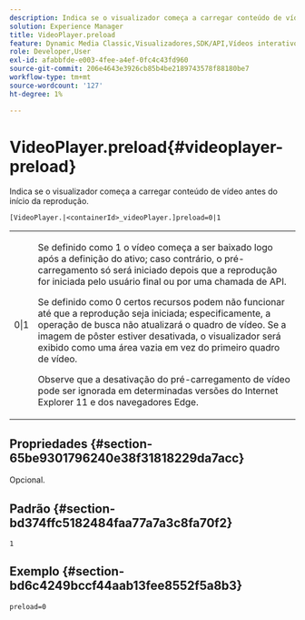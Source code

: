 ```yaml
---
description: Indica se o visualizador começa a carregar conteúdo de vídeo antes do início da reprodução.
solution: Experience Manager
title: VideoPlayer.preload
feature: Dynamic Media Classic,Visualizadores,SDK/API,Vídeos interativos
role: Developer,User
exl-id: afabbfde-e003-4fee-a4ef-0fc4c43fd960
source-git-commit: 206e4643e3926cb85b4be2189743578f88180be7
workflow-type: tm+mt
source-wordcount: '127'
ht-degree: 1%

---
```


# VideoPlayer.preload{#videoplayer-preload}

Indica se o visualizador começa a carregar conteúdo de vídeo antes do início da reprodução.

`[VideoPlayer.|<containerId>_videoPlayer.]preload=0|1`

<table id="table_AE7AAFA9B4374E31B51D06511EB96401"> 
 <tbody> 
  <tr> 
   <td colname="col1"> <p> <span class="codeph"> 0|1  </span> </p> </td> 
   <td colname="col2"> <p> Se definido como <span class="codeph"> 1 </span> o vídeo começa a ser baixado logo após a definição do ativo; caso contrário, o pré-carregamento só será iniciado depois que a reprodução for iniciada pelo usuário final ou por uma chamada de API. </p> <p>Se definido como <span class="codeph"> 0 </span> certos recursos podem não funcionar até que a reprodução seja iniciada; especificamente, a operação de busca não atualizará o quadro de vídeo. Se a imagem de pôster estiver desativada, o visualizador será exibido como uma área vazia em vez do primeiro quadro de vídeo. </p> <p>Observe que a desativação do pré-carregamento de vídeo pode ser ignorada em determinadas versões do Internet Explorer 11 e dos navegadores Edge. </p> </td> 
  </tr> 
 </tbody> 
</table>

## Propriedades {#section-65be9301796240e38f31818229da7acc}

Opcional.

## Padrão {#section-bd374ffc5182484faa77a7a3c8fa70f2}

`1`

## Exemplo {#section-bd6c4249bccf44aab13fee8552f5a8b3}

`preload=0`
